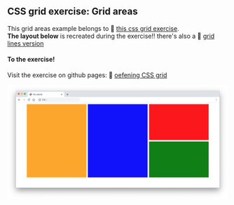 ## CSS grid exercise: Grid areas

This grid areas example belongs to 🔗 [this css grid exercise](https://davidvandenbor.github.io/playgrounds/oefening-css-grid/index.html).  
**The layout below** is recreated during the exercise!! there's also a 🔗 [grid lines version](https://github.com/davidvandenbor/css-grid-lines)

#### To the exercise!

Visit the exercise on github pages: 🔗 [oefening CSS grid](https://davidvandenbor.github.io/playgrounds/oefening-css-grid/index.html)

![](grid-exercise.png)
